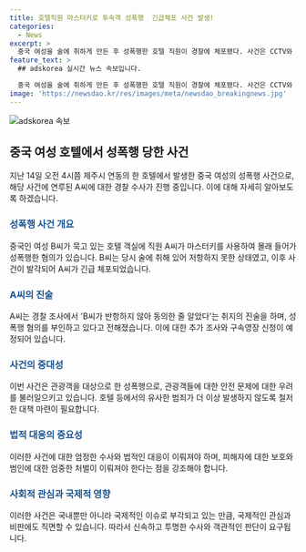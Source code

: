 ```yaml
---
title: 호텔직원 마스터키로 투숙객 성폭행  긴급체포 사건 발생!
categories:
  - News
excerpt: >
  중국 여성을 술에 취하게 만든 후 성폭행한 호텔 직원이 경찰에 체포됐다. 사건은 CCTV와 피해자 진술로 확인돼, 피의자는 "동의한 줄 알았다"고 주장하며 혐의를 부인 중이다. 경찰은 추가 조사 후 구속영장을 신청할 예정이다. (150자)
feature_text: >
  ## adskorea 실시간 뉴스 속보입니다.

  중국 여성을 술에 취하게 만든 후 성폭행한 호텔 직원이 경찰에 체포됐다. 사건은 CCTV와 피해자 진술로 확인돼, 피의자는 "동의한 줄 알았다"고 주장하며 혐의를 부인 중이다. 경찰은 추가 조사 후 구속영장을 신청할 예정이다. (150자)
image: 'https://newsdao.kr/res/images/meta/newsdao_breakingnews.jpg'
---
```


<p><img src="https://newsdao.kr/res/images/meta/newsdao_breakingnews.jpg" alt="adskorea 속보" /></p>

<h2 data-ke-size="size26">중국 여성 호텔에서 성폭행 당한 사건</h2>

<p data-ke-size="size16">지난 14일 오전 4시쯤 제주시 연동의 한 호텔에서 발생한 중국 여성의 성폭행 사건으로, 해당 사건에 연루된 A씨에 대한 경찰 수사가 진행 중입니다. 이에 대해 자세히 알아보도록 하겠습니다.</p>

<h3><b><span style="color: #1a5490;">성폭행 사건 개요</span></b></h3>

<p data-ke-size="size16">중국인 여성 B씨가 묵고 있는 호텔 객실에 직원 A씨가 마스터키를 사용하여 몰래 들어가 성폭행한 혐의가 있습니다. B씨는 당시 술에 취해 있어 저항하지 못한 상태였고, 이후 사건이 발각되어 A씨가 긴급 체포되었습니다.</p>

<h3><b><span style="color: #1a5490;">A씨의 진술</span></b></h3>

<p data-ke-size="size16">A씨는 경찰 조사에서 'B씨가 반항하지 않아 동의한 줄 알았다'는 취지의 진술을 하며, 성폭행 혐의를 부인하고 있다고 전해졌습니다. 이에 대한 추가 조사와 구속영장 신청이 예정되어 있습니다.</p>

<h3><b><span style="color: #1a5490;">사건의 중대성</span></b></h3>

<p data-ke-size="size16">이번 사건은 관광객을 대상으로 한 성폭행으로, 관광객들에 대한 안전 문제에 대한 우려를 불러일으키고 있습니다. 호텔 등에서의 유사한 범죄가 더 이상 발생하지 않도록 철저한 대책 마련이 필요합니다.</p>

<h3><b><span style="color: #1a5490;">법적 대응의 중요성</span></b></h3>

<p data-ke-size="size16">이러한 사건에 대한 엄정한 수사와 법적인 대응이 이뤄져야 하며, 피해자에 대한 보호와 범인에 대한 엄중한 처벌이 이뤄져야 한다는 점을 강조해야 합니다.</p>

<h3><b><span style="color: #1a5490;">사회적 관심과 국제적 영향</span></b></h3>

<p data-ke-size="size16">이러한 사건은 국내뿐만 아니라 국제적인 이슈로 부각되고 있는 만큼, 국제적인 관심과 비판에도 직면할 수 있습니다. 따라서 신속하고 투명한 수사와 객관적인 판단이 요구됩니다.</p>

